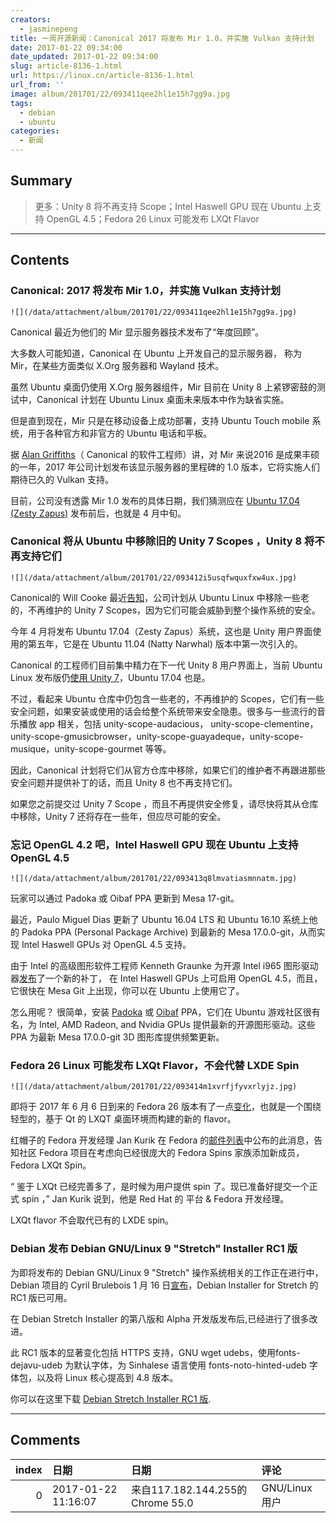 ```yaml
---
creators:
  - jasminepeng
title: 一周开源新闻：Canonical 2017 将发布 Mir 1.0，并实施 Vulkan 支持计划
date: 2017-01-22 09:34:00
date_updated: 2017-01-22 09:34:00
slug: article-8136-1.html
url: https://linux.cn/article-8136-1.html
url_from: ''
image: album/201701/22/093411qee2hl1e15h7gg9a.jpg
tags:
  - debian
  - ubuntu
categories:
  - 新闻
---
```


## Summary

> 更多：Unity 8 将不再支持 Scope；Intel Haswell GPU 现在 Ubuntu 上支持 OpenGL 4.5；Fedora 26 Linux 可能发布 LXQt Flavor

***

<!-- more -->

## Contents

### Canonical: 2017 将发布 Mir 1.0，并实施 Vulkan 支持计划

`![](/data/attachment/album/201701/22/093411qee2hl1e15h7gg9a.jpg)`

Canonical 最近为他们的 Mir 显示服务器技术发布了“年度回顾”。

大多数人可能知道，Canonical 在 Ubuntu 上开发自己的显示服务器， 称为 Mir，在某些方面类似 X.Org 服务器和 Wayland 技术。

虽然 Ubuntu 桌面仍使用 X.Org 服务器组件，Mir 目前在 Unity 8 上紧锣密鼓的测试中，Canonical 计划在 Ubuntu Linux 桌面未来版本中作为缺省实施。

但是直到现在，Mir 只是在移动设备上成功部署，支持 Ubuntu Touch mobile 系统，用于各种官方和非官方的 Ubuntu 电话和平板。

据 [Alan Griffiths](http://insights.ubuntu.com/2017/01/17/mir-2016-end-of-year-review/)（ Canonical 的软件工程师）讲，对 Mir 来说2016 是成果丰硕的一年，2017 年公司计划发布该显示服务器的里程碑的 1.0 版本，它将实施人们期待已久的 Vulkan 支持。

目前，公司没有透露 Mir 1.0 发布的具体日期，我们猜测应在 [Ubuntu 17.04 (Zesty Zapus)](http://news.softpedia.com/news/ubuntu-17-04-skips-first-alpha-for-opt-in-flavors-gcc-6-3-0-hits-the-repository-511456.shtml) 发布前后，也就是 4 月中旬。

### Canonical 将从 Ubuntu 中移除旧的 Unity 7 Scopes ，Unity 8 将不再支持它们

`![](/data/attachment/album/201701/22/093412i5usqfwquxfxw4ux.jpg)`

Canonical的 Will Cooke 最近[告知](https://lists.ubuntu.com/archives/ubuntu-desktop/2017-January/004845.html)，公司计划从 Ubuntu Linux 中移除一些老的，不再维护的 Unity 7 Scopes，因为它们可能会威胁到整个操作系统的安全。

今年 4 月将发布 Ubuntu 17.04（Zesty Zapus）系统，这也是 Unity 用户界面使用的第五年，它是在 Ubuntu 11.04 (Natty Narwhal) 版本中第一次引入的。

Canonical 的工程师们目前集中精力在下一代 Unity 8 用户界面上，当前 Ubuntu Linux 发布版仍[使用 Unity 7](http://news.softpedia.com/news/canonical-will-soon-make-it-easier-to-enable-unity-7-low-graphics-mode-in-ubuntu-511760.shtml)，Ubuntu 17.04 也是。

不过，看起来 Ubuntu 仓库中仍包含一些老的，不再维护的 Scopes，它们有一些安全问题，如果安装或使用的话会给整个系统带来安全隐患。很多与一些流行的音乐播放 app 相关，包括 unity-scope-audacious， unity-scope-clementine，unity-scope-gmusicbrowser，unity-scope-guayadeque，unity-scope-musique，unity-scope-gourmet 等等。

因此，Canonical 计划将它们从官方仓库中移除，如果它们的维护者不再跟进那些安全问题并提供补丁的话，而且 Unity 8 也不再支持它们。

如果您之前提交过 Unity 7 Scope ，而且不再提供安全修复，请尽快将其从仓库中移除，Unity 7 还将存在一些年，但应尽可能的安全。 

### 忘记 OpenGL 4.2 吧，Intel Haswell GPU 现在 Ubuntu 上支持 OpenGL 4.5

`![](/data/attachment/album/201701/22/093413q8lmvatiasmnnatm.jpg)`

玩家可以通过 Padoka 或 Oibaf PPA 更新到 Mesa 17-git。

最近，Paulo Miguel Dias 更新了 Ubuntu 16.04 LTS 和 Ubuntu 16.10 系统上他的 Padoka PPA (Personal Package Archive) 到最新的 Mesa 17.0.0-git，从而实现 Intel Haswell GPUs 对 OpenGL 4.5 支持。

由于 Intel 的高级图形软件工程师 Kenneth Graunke 为开源 Intel i965 图形驱动器[发布](https://lists.freedesktop.org/archives/mesa-dev/2017-January/140908.html)了一个新的补丁， 在 Intel Haswell GPUs 上可启用 OpenGL 4.5，而且，它很快在 Mesa Git 上出现，你可以在 Ubuntu 上使用它了。

怎么用呢？ 很简单，安装 [Padoka](https://launchpad.net/%7Epaulo-miguel-dias/+archive/ubuntu/mesa) 或 [Oibaf](https://launchpad.net/%7Eoibaf/+archive/ubuntu/graphics-drivers/) PPA，它们在 Ubuntu 游戏社区很有名，为 Intel, AMD Radeon, and Nvidia GPUs 提供最新的开源图形驱动。这些 PPA 为最新 Mesa 17.0.0-git 3D 图形库提供频繁更新。

### Fedora 26 Linux 可能发布 LXQt Flavor，不会代替 LXDE Spin

`![](/data/attachment/album/201701/22/093414m1xvrfjfyvxrlyjz.jpg)`

即将于 2017 年 6 月 6 日到来的 Fedora 26 版本有了一点[变化](https://fedoraproject.org/wiki/Changes/LXQt_Spin)，也就是一个围绕轻型的，基于 Qt 的 LXQT 桌面环境而构建的新的 flavor。

红帽子的 Fedora 开发经理 Jan Kurik 在 Fedora 的[邮件列表](https://lists.fedoraproject.org/archives/list/devel@lists.fedoraproject.org/thread/E2Z7365TH64DZCPM7VYE66VCYVJPV26F/)中公布的此消息，告知社区 Fedora 项目在考虑向已经很庞大的 Fedora Spins 家族添加新成员，Fedora LXQt Spin。

“ 鉴于 LXQt 已经完善多了，是时候为用户提供 spin 了。现已准备好提交一个正式 spin ，” Jan Kurik 说到，他是 Red Hat 的 平台 & Fedora 开发经理。

LXQt flavor 不会取代已有的 LXDE spin。

### Debian 发布 Debian GNU/Linux 9 "Stretch" Installer RC1 版

为即将发布的 Debian GNU/Linux 9 "Stretch" 操作系统相关的工作正在进行中，Debian 项目的 Cyril Brulebois 1 月 16 日[宣布](https://lists.debian.org/debian-devel-announce/2017/01/msg00004.html)，Debian Installer for Stretch 的 RC1 版已可用。

在 Debian Stretch Installer 的第八版和 Alpha 开发版发布后,已经进行了很多改进。

此 RC1 版本的显著变化包括 HTTPS 支持，GNU wget udebs，使用fonts-dejavu-udeb 为默认字体，为 Sinhalese 语言使用 fonts-noto-hinted-udeb 字体包，以及将 Linux 核心提高到 4.8 版本。

你可以在这里下载 [Debian Stretch Installer RC1 版](http://linux.softpedia.com/get/System/Installer-Setup/Debian-Installer-94459.shtml).

***

## Comments

|   index | 日期                | 日期                                             | 评论                                            |
|--------:|:--------------------|:-------------------------------------------------|:------------------------------------------------|
|       0 | 2017-01-22 11:16:07 | 来自117.182.144.255的 Chrome 55.0|GNU/Linux 用户 | Debian好像抛弃KDE4了，直接上Plasma5，真不爽啊！ |

